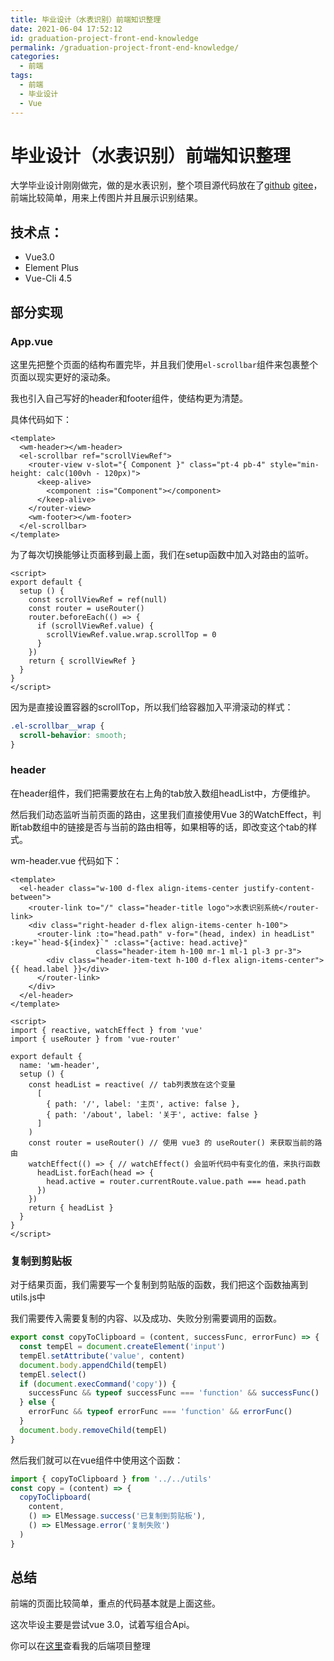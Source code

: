 ```yaml
---
title: 毕业设计（水表识别）前端知识整理
date: 2021-06-04 17:52:12
id: graduation-project-front-end-knowledge
permalink: /graduation-project-front-end-knowledge/
categories:
  - 前端
tags:
  - 前端
  - 毕业设计
  - Vue
---
```


# 毕业设计（水表识别）前端知识整理

大学毕业设计刚刚做完，做的是水表识别，整个项目源代码放在了[github](https://github.com/wiidede/water-meter-frontend) [gitee](https://gitee.com/wiidede/water-meter-frontend)，前端比较简单，用来上传图片并且展示识别结果。

## 技术点：

- Vue3.0
- Element Plus
- Vue-Cli 4.5

## 部分实现

### App.vue

这里先把整个页面的结构布置完毕，并且我们使用`el-scrollbar`组件来包裹整个页面以现实更好的滚动条。

我也引入自己写好的header和footer组件，使结构更为清楚。

具体代码如下：

``` vue
<template>
  <wm-header></wm-header>
  <el-scrollbar ref="scrollViewRef">
    <router-view v-slot="{ Component }" class="pt-4 pb-4" style="min-height: calc(100vh - 120px)">
      <keep-alive>
        <component :is="Component"></component>
      </keep-alive>
    </router-view>
    <wm-footer></wm-footer>
  </el-scrollbar>
</template>
```

为了每次切换能够让页面移到最上面，我们在setup函数中加入对路由的监听。

```vue
<script>
export default {
  setup () {
    const scrollViewRef = ref(null)
    const router = useRouter()
    router.beforeEach(() => {
      if (scrollViewRef.value) {
        scrollViewRef.value.wrap.scrollTop = 0
      }
    })
    return { scrollViewRef }
  }
}
</script>
```

因为是直接设置容器的scrollTop，所以我们给容器加入平滑滚动的样式：

```scss
.el-scrollbar__wrap {
  scroll-behavior: smooth;
}
```

### header

在header组件，我们把需要放在右上角的tab放入数组headList中，方便维护。

然后我们动态监听当前页面的路由，这里我们直接使用Vue 3的WatchEffect，判断tab数组中的链接是否与当前的路由相等，如果相等的话，即改变这个tab的样式。

wm-header.vue 代码如下：

``` vue
<template>
  <el-header class="w-100 d-flex align-items-center justify-content-between">
    <router-link to="/" class="header-title logo">水表识别系统</router-link>
    <div class="right-header d-flex align-items-center h-100">
      <router-link :to="head.path" v-for="(head, index) in headList" :key="`head-${index}`" :class="{active: head.active}"
                   class="header-item h-100 mr-1 ml-1 pl-3 pr-3">
        <div class="header-item-text h-100 d-flex align-items-center">{{ head.label }}</div>
      </router-link>
    </div>
  </el-header>
</template>

<script>
import { reactive, watchEffect } from 'vue'
import { useRouter } from 'vue-router'

export default {
  name: 'wm-header',
  setup () {
    const headList = reactive( // tab列表放在这个变量
      [
        { path: '/', label: '主页', active: false },
        { path: '/about', label: '关于', active: false }
      ]
    )
    const router = useRouter() // 使用 vue3 的 useRouter() 来获取当前的路由
    watchEffect(() => { // watchEffect() 会监听代码中有变化的值，来执行函数
      headList.forEach(head => {
        head.active = router.currentRoute.value.path === head.path
      })
    })
    return { headList }
  }
}
</script>
```

### 复制到剪贴板

对于结果页面，我们需要写一个复制到剪贴版的函数，我们把这个函数抽离到utils.js中

我们需要传入需要复制的内容、以及成功、失败分别需要调用的函数。

```js
export const copyToClipboard = (content, successFunc, errorFunc) => {
  const tempEl = document.createElement('input')
  tempEl.setAttribute('value', content)
  document.body.appendChild(tempEl)
  tempEl.select()
  if (document.execCommand('copy')) {
    successFunc && typeof successFunc === 'function' && successFunc()
  } else {
    errorFunc && typeof errorFunc === 'function' && errorFunc()
  }
  document.body.removeChild(tempEl)
}
```

然后我们就可以在vue组件中使用这个函数：

```js
import { copyToClipboard } from '../../utils'    
const copy = (content) => {
  copyToClipboard(
    content,
    () => ElMessage.success('已复制到剪贴板'),
    () => ElMessage.error('复制失败')
  )
}
```

## 总结

前端的页面比较简单，重点的代码基本就是上面这些。

这次毕设主要是尝试vue 3.0，试着写组合Api。

你可以在[这里](/graduation-project-back-end-knowledge/)查看我的后端项目整理
